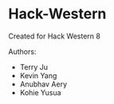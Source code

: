 # Hack-Western
Created for Hack Western 8

Authors: 
- Terry Ju
- Kevin Yang
- Anubhav Aery
- Kohie Yusua
